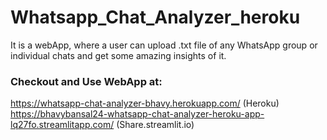 # Whatsapp_Chat_Analyzer_heroku
It is a webApp, where a user can upload .txt file of any WhatsApp group or individual chats and get some amazing insights of it.

### Checkout and Use WebApp at:
https://whatsapp-chat-analyzer-bhavy.herokuapp.com/  (Heroku)
https://bhavybansal24-whatsapp-chat-analyzer-heroku-app-lq27fo.streamlitapp.com/  (Share.streamlit.io)
